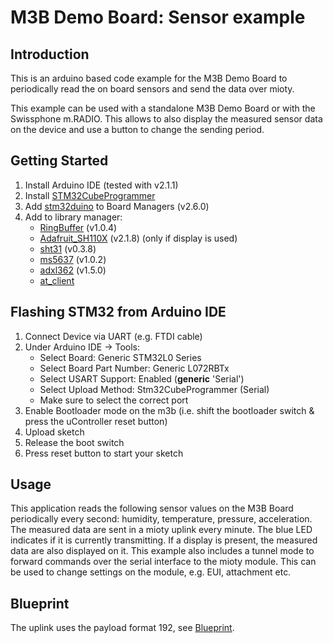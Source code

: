 # M3B Demo Board: Sensor example

## Introduction

This is an arduino based code example for the M3B Demo Board to periodically read the on board sensors and send the data over mioty.

This example can be used with a standalone M3B Demo Board or with the Swissphone m.RADIO. This allows to also display the measured sensor data on the device and use a button to change the sending period.

## Getting Started

1. Install Arduino IDE (tested with v2.1.1)
2. Install [STM32CubeProgrammer](https://www.st.com/en/development-tools/stm32cubeprog.html)
3. Add [stm32duino](https://github.com/stm32duino) to Board Managers (v2.6.0)
4. Add  to library manager:
     - [RingBuffer](https://github.com/Locoduino/RingBuffer) (v1.0.4)
     - [Adafruit_SH110X](https://github.com/adafruit/Adafruit_SH110X) (v2.1.8) (only if display is used)
     - [sht31](https://github.com/RobTillaart/SHT31) (v0.3.8)
     - [ms5637](https://github.com/sparkfun/SparkFun_MS5637_Arduino_Library) (v1.0.2)
     - [adxl362](https://www.arduino.cc/reference/en/libraries/adxl362/) (v1.5.0)
     - [at_client](https://www.github.com/mioty-iot/mioty_at_client_c)

## Flashing STM32 from Arduino IDE

1. Connect Device via UART (e.g. FTDI cable)
2. Under Arduino IDE -> Tools:
    - Select Board:             Generic STM32L0 Series
    - Select Board Part Number: Generic L072RBTx
    - Select USART Support:     Enabled (**generic** 'Serial')
    - Select Upload Method:     Stm32CubeProgrammer (Serial)
    - Make sure to select the correct port
3. Enable Bootloader mode on the m3b (i.e. shift the bootloader switch & press the uController reset button)
4. Upload sketch
5. Release the boot switch
6. Press reset button to start your sketch

## Usage

This application reads the following sensor values on the M3B Board periodically every second: humidity, temperature, pressure, acceleration.
The measured data are sent in a mioty uplink every minute. The blue LED indicates if it is currently transmitting.
If a display is present, the measured data are also displayed on it.
This example also includes a tunnel mode to forward commands over the serial interface to the mioty module. This can be used to change settings on the module, e.g. EUI, attachment etc.

## Blueprint

The uplink uses the payload format 192, see [Blueprint](../m3b_demo_blueprint.txt).
